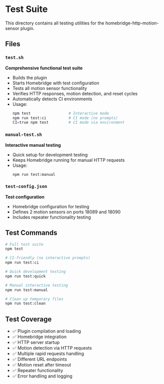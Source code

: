 # Test Suite

This directory contains all testing utilities for the homebridge-http-motion-sensor plugin.

## Files

### `test.sh`
**Comprehensive functional test suite**
- Builds the plugin
- Starts Homebridge with test configuration
- Tests all motion sensor functionality
- Verifies HTTP responses, motion detection, and reset cycles
- Automatically detects CI environments
- Usage:
  ```bash
  npm test                 # Interactive mode
  npm run test:ci          # CI mode (no prompts)
  CI=true npm test         # CI mode via environment
  ```

### `manual-test.sh`
**Interactive manual testing**
- Quick setup for development testing
- Keeps Homebridge running for manual HTTP requests
- Usage:
  ```bash
  npm run test:manual
  ```

### `test-config.json`
**Test configuration**
- Homebridge configuration for testing
- Defines 2 motion sensors on ports 18089 and 18090
- Includes repeater functionality testing

## Test Commands

```bash
# Full test suite
npm test

# CI-friendly (no interactive prompts)
npm run test:ci

# Quick development testing
npm run test:quick

# Manual interactive testing
npm run test:manual

# Clean up temporary files
npm run test:clean
```

## Test Coverage

- ✅ Plugin compilation and loading
- ✅ Homebridge integration
- ✅ HTTP server startup
- ✅ Motion detection via HTTP requests
- ✅ Multiple rapid requests handling
- ✅ Different URL endpoints
- ✅ Motion reset after timeout
- ✅ Repeater functionality
- ✅ Error handling and logging 